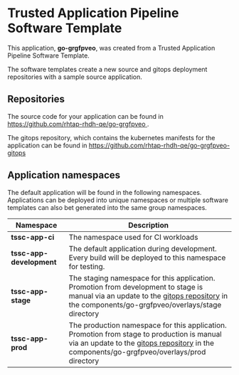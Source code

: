 # Trusted Application Pipeline Software Template

This application, **go-grgfpveo**, was created from a Trusted Application Pipeline Software Template.

The software templates create a new source and gitops deployment repositories with a sample source application. 

## Repositories

The source code for your application can be found in [https://github.com/rhtap-rhdh-qe/go-grgfpveo ](https://github.com/rhtap-rhdh-qe/go-grgfpveo ).
 
The gitops repository, which contains the kubernetes manifests for the application can be found in 
[https://github.com/rhtap-rhdh-qe/go-grgfpveo-gitops ](https://github.com/rhtap-rhdh-qe/go-grgfpveo-gitops ) 

## Application namespaces 

The default application will be found in the following namespaces. Applications can be deployed into unique namespaces or multiple software templates can also bet generated into the same group namespaces.  

|  Namespace   |  Description   |  
| -------- | -------- |
| **tssc-app-ci** | The namespace used for CI workloads |
| **tssc-app-development** | The default application during development. Every build will be deployed to this namespace for testing. |
| **tssc-app-stage** | The staging namespace for this application. Promotion from development to stage is manual via an update to the [gitops repository](https://github.com/rhtap-rhdh-qe/go-grgfpveo-gitops ) in the components/go-grgfpveo/overlays/stage directory |
| **tssc-app-prod** | The production namespace for this application. Promotion from stage to production is manual via an update to the [gitops repository](https://github.com/rhtap-rhdh-qe/go-grgfpveo-gitops ) in the components/go-grgfpveo/overlays/prod directory |